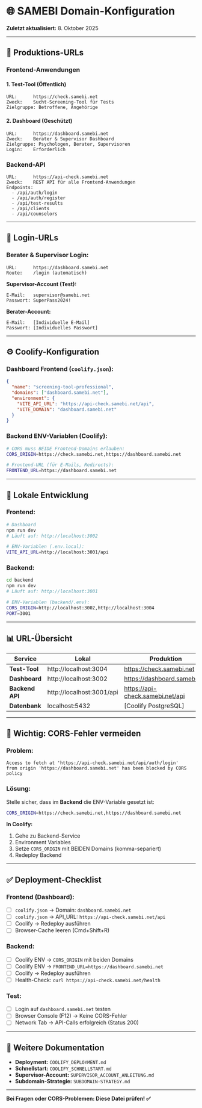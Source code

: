 # 🌐 SAMEBI Domain-Konfiguration

**Zuletzt aktualisiert:** 8. Oktober 2025

---

## 📍 Produktions-URLs

### **Frontend-Anwendungen**

#### 1. **Test-Tool (Öffentlich)**
```
URL:      https://check.samebi.net
Zweck:    Sucht-Screening-Tool für Tests
Zielgruppe: Betroffene, Angehörige
```

#### 2. **Dashboard (Geschützt)**
```
URL:      https://dashboard.samebi.net
Zweck:    Berater & Supervisor Dashboard
Zielgruppe: Psychologen, Berater, Supervisoren
Login:    Erforderlich
```

### **Backend-API**

```
URL:      https://api-check.samebi.net
Zweck:    REST API für alle Frontend-Anwendungen
Endpoints:
  - /api/auth/login
  - /api/auth/register
  - /api/test-results
  - /api/clients
  - /api/counselors
```

---

## 🔐 Login-URLs

### **Berater & Supervisor Login:**
```
URL:      https://dashboard.samebi.net
Route:    /login (automatisch)
```

**Supervisor-Account (Test):**
```
E-Mail:   supervisor@samebi.net
Passwort: SuperPass2024!
```

**Berater-Account:**
```
E-Mail:   [Individuelle E-Mail]
Passwort: [Individuelles Passwort]
```

---

## ⚙️ Coolify-Konfiguration

### **Dashboard Frontend (`coolify.json`):**
```json
{
  "name": "screening-tool-professional",
  "domains": ["dashboard.samebi.net"],
  "environment": {
    "VITE_API_URL": "https://api-check.samebi.net/api",
    "VITE_DOMAIN": "dashboard.samebi.net"
  }
}
```

### **Backend ENV-Variablen (Coolify):**
```bash
# CORS muss BEIDE Frontend-Domains erlauben:
CORS_ORIGIN=https://check.samebi.net,https://dashboard.samebi.net

# Frontend-URL (für E-Mails, Redirects):
FRONTEND_URL=https://dashboard.samebi.net
```

---

## 🔧 Lokale Entwicklung

### **Frontend:**
```bash
# Dashboard
npm run dev
# Läuft auf: http://localhost:3002

# ENV-Variablen (.env.local):
VITE_API_URL=http://localhost:3001/api
```

### **Backend:**
```bash
cd backend
npm run dev
# Läuft auf: http://localhost:3001

# ENV-Variablen (backend/.env):
CORS_ORIGIN=http://localhost:3002,http://localhost:3004
PORT=3001
```

---

## 📊 URL-Übersicht

| Service | Lokal | Produktion |
|---------|-------|------------|
| **Test-Tool** | http://localhost:3004 | https://check.samebi.net |
| **Dashboard** | http://localhost:3002 | https://dashboard.samebi.net |
| **Backend API** | http://localhost:3001/api | https://api-check.samebi.net/api |
| **Datenbank** | localhost:5432 | [Coolify PostgreSQL] |

---

## 🚨 Wichtig: CORS-Fehler vermeiden

### **Problem:**
```
Access to fetch at 'https://api-check.samebi.net/api/auth/login' 
from origin 'https://dashboard.samebi.net' has been blocked by CORS policy
```

### **Lösung:**
Stelle sicher, dass im **Backend** die ENV-Variable gesetzt ist:

```bash
CORS_ORIGIN=https://check.samebi.net,https://dashboard.samebi.net
```

**In Coolify:**
1. Gehe zu Backend-Service
2. Environment Variables
3. Setze `CORS_ORIGIN` mit BEIDEN Domains (komma-separiert)
4. Redeploy Backend

---

## ✅ Deployment-Checklist

### **Frontend (Dashboard):**
- [ ] `coolify.json` → Domain: `dashboard.samebi.net`
- [ ] `coolify.json` → API_URL: `https://api-check.samebi.net/api`
- [ ] Coolify → Redeploy ausführen
- [ ] Browser-Cache leeren (Cmd+Shift+R)

### **Backend:**
- [ ] Coolify ENV → `CORS_ORIGIN` mit beiden Domains
- [ ] Coolify ENV → `FRONTEND_URL=https://dashboard.samebi.net`
- [ ] Coolify → Redeploy ausführen
- [ ] Health-Check: `curl https://api-check.samebi.net/health`

### **Test:**
- [ ] Login auf `dashboard.samebi.net` testen
- [ ] Browser Console (F12) → Keine CORS-Fehler
- [ ] Network Tab → API-Calls erfolgreich (Status 200)

---

## 🔗 Weitere Dokumentation

- **Deployment:** `COOLIFY_DEPLOYMENT.md`
- **Schnellstart:** `COOLIFY_SCHNELLSTART.md`
- **Supervisor-Account:** `SUPERVISOR_ACCOUNT_ANLEITUNG.md`
- **Subdomain-Strategie:** `SUBDOMAIN-STRATEGY.md`

---

**Bei Fragen oder CORS-Problemen: Diese Datei prüfen! ✅**




